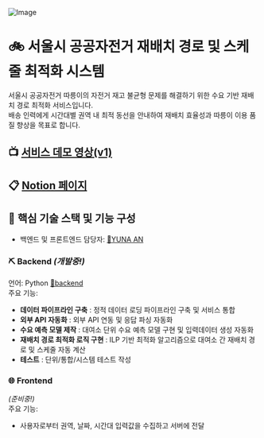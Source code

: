 ![Image](https://github.com/user-attachments/assets/a8eb4fc4-e734-4be4-a115-5a09e0228041)


# 🚲 서울시 공공자전거 재배치 경로 및 스케줄 최적화 시스템
서울시 공공자전거 따릉이의 자전거 재고 불균형 문제를 해결하기 위한 수요 기반 재배치 경로 최적화 서비스입니다. </br>
배송 인력에게 시간대별 권역 내 최적 동선을 안내하여 재배치 효율성과 따릉이 이용 품질 향상을 목표로 합니다.

## 📺 [서비스 데모 영상(v1)](https://drive.google.com/file/d/1N8SdPq4LX2NF92GhWPBNJ8Kl4aYglPzw/view?usp=sharing)
## 📋 [Notion 페이지](https://past-brazil-18f.notion.site/ebd/213ccc61484380119d1fc36d1c146cce)


## 🧠 핵심 기술 스택 및 기능 구성

* 백엔드 및 프론트엔드 담당자: [👾YUNA AN](https://github.com/pompom33) </br>

### ⛏ Backend _(개발중!)_
언어: Python [📁backend](https://github.com/pompom33/ddarawayo/tree/main/backend) </br>
주요 기능:  </br>
* **데이터 파이프라인 구축** : 정적 데이터 로딩 파이프라인 구축 및 서비스 통합
* **외부  API 자동화** : 외부 API 연동 및 응답 파싱 자동화
* **수요 예측 모델 제작** : 대여소 단위 수요 예측 모델 구현 및 입력데이터 생성 자동화
* **재배치 경로 최적화 로직 구현** : ILP 기반 최적화 알고리즘으로 대여소 간 재배치 경로 및 스케줄 자동 계산
* **테스트** : 단위/통합/시스템 테스트 작성

### 🌐 Frontend
_(준비중!)_</br>
주요 기능:</br>
* 사용자로부터 권역, 날짜, 시간대 입력값을 수집하고 서버에 전달
